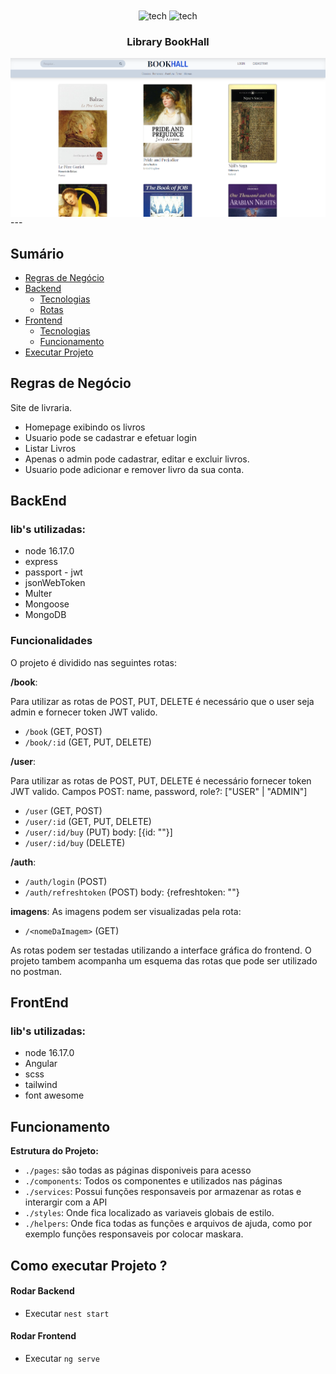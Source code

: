 <div align="center"> 
 
 <img align="center" alt="tech" width="40" height="40" src="https://cdn.jsdelivr.net/gh/devicons/devicon/icons/nestjs/nestjs-plain.svg" />         
 <img  align="center" alt="tech" width="40" height="40" src="https://cdn.jsdelivr.net/gh/devicons/devicon/icons/angularjs/angularjs-original.svg" />
                 
</div>

<h3 align="center">Library BookHall</h3>
<img  align="center" alt="home" width="600" src="backend/uploads/home.png" />
---

## Sumário
- [Regras de Negócio](#backend)
- [Backend](#backend)
	- [Tecnologias](#tecnologias_back)
	- [Rotas](#rotas)
- [Frontend](#frontend)
	- [Tecnologias](#tecnologias_front)
	- [Funcionamento](#funcionamento_front)
- [Executar Projeto](#executar)

## Regras de Negócio <a name = "regra"></a>
Site de livraria.
- Homepage exibindo os livros
- Usuario pode se cadastrar e efetuar login
- Listar Livros
- Apenas o admin pode cadastrar, editar e excluir livros.
- Usuario pode adicionar e remover livro da sua conta. 



## BackEnd<a name = "backend"></a>
### lib's utilizadas: <a name = "tecnologias_back"></a>

- node 16.17.0
- express
- passport - jwt 
- jsonWebToken
- Multer
- Mongoose
- MongoDB

### Funcionalidades <a name = "rotas"></a>
<p>O projeto é dividido nas seguintes rotas:</p>

**/book**: 
<p>Para utilizar as rotas de POST, PUT, DELETE é necessário que o user seja admin e fornecer token JWT valido.</p>

- `/book` (GET, POST)
- `/book/:id` (GET, PUT, DELETE)

**/user**:

<p>Para utilizar as rotas de POST, PUT, DELETE é necessário fornecer token JWT valido. Campos POST: name, password, role?: ["USER" | "ADMIN"] </p>

- `/user` (GET, POST)
- `/user/:id` (GET, PUT, DELETE)
- `/user/:id/buy` (PUT) body: [{id: ""}]
- `/user/:id/buy` (DELETE)


**/auth**:

- `/auth/login` (POST)
- `/auth/refreshtoken` (POST) body: {refreshtoken: ""}

**imagens**:
  As imagens podem ser visualizadas pela rota:
  - `/<nomeDaImagem>` (GET)


As rotas podem ser testadas utilizando a interface gráfica do frontend. O projeto tambem acompanha um esquema das rotas que pode ser utilizado no postman.



## FrontEnd <a name = "frontend"></a>

### lib's utilizadas: <a name = "tecnologias_front"></a>

- node 16.17.0
- Angular
- scss
- tailwind
- font awesome

## Funcionamento <a name = "funcionamento_front"></a>

**Estrutura do Projeto:**

- `./pages`: são todas as páginas disponiveis para acesso
- `./components`: Todos os componentes e utilizados nas páginas
- `./services`: Possui funções responsaveis por armazenar as rotas e interargir com a API
- `./styles`: Onde fica localizado as variaveis globais de estilo.
- `./helpers`: Onde fica todas as funções e arquivos de ajuda, como por exemplo funções responsaveis por colocar maskara.

## Como executar Projeto ? <a name = "executar"></a>


#### Rodar Backend

- Executar `nest start`


#### Rodar Frontend

- Executar `ng serve`
